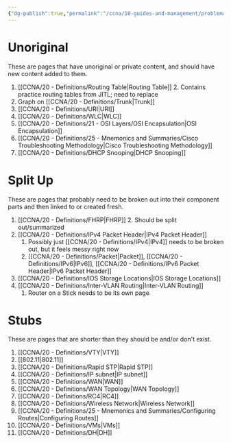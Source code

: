 ```yaml
---
{"dg-publish":true,"permalink":"/ccna/10-guides-and-management/problematic-pages/"}
---
```


# Unoriginal
These are pages that have unoriginal or private content, and should have new content added to them.
1. [[CCNA/20 - Definitions/Routing Table\|Routing Table]]
	2. Contains practice routing tables from JITL; need to replace
2. Graph on [[CCNA/20 - Definitions/Trunk\|Trunk]]
3. [[CCNA/20 - Definitions/URI\|URI]]
4. [[CCNA/20 - Definitions/WLC\|WLC]]
5. [[CCNA/20 - Definitions/21 - OSI Layers/OSI Encapsulation\|OSI Encapsulation]]
6. [[CCNA/20 - Definitions/25 - Mnemonics and Summaries/Cisco Troubleshooting Methodology\|Cisco Troubleshooting Methodology]]
7. [[CCNA/20 - Definitions/DHCP Snooping\|DHCP Snooping]]

# Split Up
These are pages that probably need to be broken out into their component parts and then linked to or created fresh.
1. [[CCNA/20 - Definitions/FHRP\|FHRP]]
	2. Should be split out/summarized
2. [[CCNA/20 - Definitions/IPv4 Packet Header\|IPv4 Packet Header]]
	1. Possibly just [[CCNA/20 - Definitions/IPv4\|IPv4]] needs to be broken out, but it feels messy right now
	2. [[CCNA/20 - Definitions/Packet\|Packet]], [[CCNA/20 - Definitions/IPv6\|IPv6]], [[CCNA/20 - Definitions/IPv6 Packet Header\|IPv6 Packet Header]]
3. [[CCNA/20 - Definitions/IOS Storage Locations\|IOS Storage Locations]]
4. [[CCNA/20 - Definitions/Inter-VLAN Routing\|Inter-VLAN Routing]]
	1. Router on a Stick needs to be its own page

# Stubs
These are pages that are shorter than they should be and/or don't exist. 
1. [[CCNA/20 - Definitions/VTY\|VTY]]
2. [[802.11\|802.11]]
3. [[CCNA/20 - Definitions/Rapid STP\|Rapid STP]]
4. [[CCNA/20 - Definitions/IP subnet\|IP subnet]]
5. [[CCNA/20 - Definitions/WAN\|WAN]]
6. [[CCNA/20 - Definitions/WAN Topology\|WAN Topology]]
7. [[CCNA/20 - Definitions/RC4\|RC4]]
8. [[CCNA/20 - Definitions/Wireless Network\|Wireless Network]]
9. [[CCNA/20 - Definitions/25 - Mnemonics and Summaries/Configuring Routes\|Configuring Routes]]
10. [[CCNA/20 - Definitions/VMs\|VMs]]
11. [[CCNA/20 - Definitions/DH\|DH]]